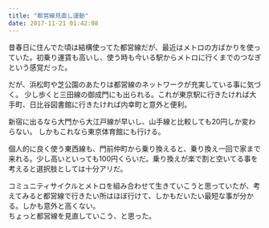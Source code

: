 ```yaml
---
title: "都営線見直し運動"
date: 2017-11-21 01:42:08
---
```


昔春日に住んでた頃は結構使ってた都営線だが、最近はメトロの方ばかりを使っていた。初乗り運賃も高いし、使う時も今いる駅からメトロに行くまでのつなぎという感覚だった。

だが、浜松町や芝公園のあたりは都営線のネットワークが充実している事に気づく。
少し歩くと三田線の御成門にも出られる。これが東京駅に行きたければ大手町、日比谷図書館に行きたければ内幸町と意外と便利。

新宿に出るなら大門から大江戸線が早いし、山手線と比較しても20円しか変わらない。
しかもこれなら東京体育館にも行ける。

個人的に良く使う東西線も、門前仲町から乗り換えると、乗り換え一回で家まで来れる。少し高いといっても100円くらいだ。乗り換えが楽で割と空いてる事を考えると選択肢としては十分アリだ。

コミュニティサイクルとメトロを組み合わせて生きていこうと思っていたが、考えてみると都営線で行きたい所はほぼ行けて、しかもだいたい最短な事が分かる。しかも意外と高くない。  
ちょっと都営線を見直していこう、と思った。
